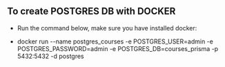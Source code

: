 ## To create POSTGRES DB with DOCKER

- Run the command below, make sure you have installed docker:

* docker run --name postgres_courses -e POSTGRES_USER=admin -e POSTGRES_PASSWORD=admin -e POSTGRES_DB=courses_prisma -p 5432:5432 -d postgres
